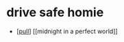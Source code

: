 # drive safe homie

- [[pull]] [[midnight in a perfect world]]


[//begin]: # "Autogenerated link references for markdown compatibility"
[pull]: pull "Pull"
[//end]: # "Autogenerated link references"